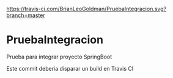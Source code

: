 https://travis-ci.com/BrianLeoGoldman/PruebaIntegracion.svg?branch=master

# PruebaIntegracion
Prueba para integrar proyecto SpringBoot

Este commit deberia disparar un build en Travis CI
